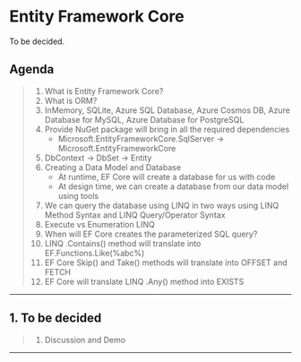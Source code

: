 # Entity Framework Core

To be decided.

## Agenda

> 1. What is Entity Framework Core?
> 1. What is ORM?
> 1. InMemory, SQLite, Azure SQL Database, Azure Cosmos DB, Azure Database for MySQL, Azure Database for PostgreSQL
> 1. Provide NuGet package will bring in all the required dependencies
>    - Microsoft.EntityFrameworkCore.SqlServer -> Microsoft.EntityFrameworkCore
> 1. DbContext -> DbSet -> Entity
> 1. Creating a Data Model and Database
>    - At runtime, EF Core will create a database for us with code
>    - At design time, we can create a database from our data model using tools
> 1. We can query the database using LINQ in two ways using LINQ Method Syntax and LINQ Query/Operator Syntax
> 1. Execute vs Enumeration LINQ
> 1. When will EF Core creates the parameterized SQL query?
> 1. LINQ .Contains() method will translate into EF.Functions.Like(%abc%)
> 1. EF Core Skip() and Take() methods will translate into OFFSET and FETCH
> 1. EF Core will translate LINQ .Any() method into EXISTS

---

## 1. To be decided

> 1. Discussion and Demo

---
